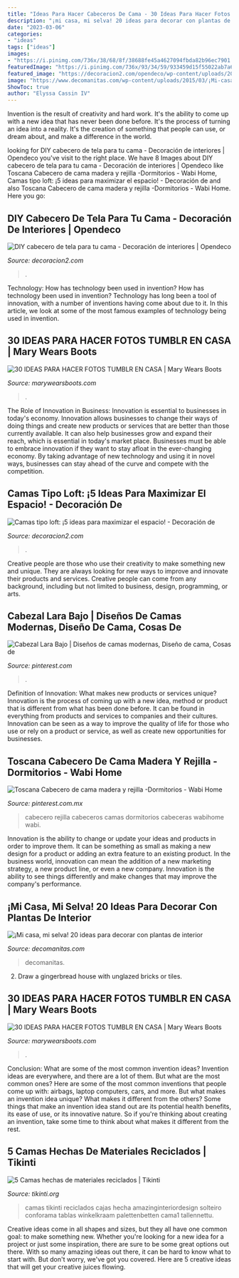 ```yaml
---
title: "Ideas Para Hacer Cabeceros De Cama - 30 Ideas Para Hacer Fotos Tumblr En Casa"
description: "¡mi casa, mi selva! 20 ideas para decorar con plantas de interior"
date: "2023-03-06"
categories:
- "ideas"
tags: ["ideas"]
images:
- "https://i.pinimg.com/736x/38/68/8f/38688fe45a4627094fbda82b96ec7901.jpg"
featuredImage: "https://i.pinimg.com/736x/93/34/59/933459d15f55022ab7a6f80a30c8f25d.jpg"
featured_image: "https://decoracion2.com/opendeco/wp-content/uploads/2014/04/hacer-cabecero-de-cama1.jpg"
image: "https://www.decomanitas.com/wp-content/uploads/2015/03/¡Mi-casa-mi-selva-20-ideas-para-decorar-con-plantas-de-interior-19-485x700.jpg"
ShowToc: true
author: "Elyssa Cassin IV"
---
```



Invention is the result of creativity and hard work. It's the ability to come up with a new idea that has never been done before. It's the process of turning an idea into a reality. It's the creation of something that people can use, or dream about, and make a difference in the world.

	

		
looking for DIY cabecero de tela para tu cama - Decoración de interiores | Opendeco you've visit to the right place. We have 8 Images about DIY cabecero de tela para tu cama - Decoración de interiores | Opendeco like Toscana Cabecero de cama madera y rejilla -Dormitorios - Wabi Home, Camas tipo loft: ¡5 ideas para maximizar el espacio! - Decoración de and also Toscana Cabecero de cama madera y rejilla -Dormitorios - Wabi Home. Here you go:
		
    
## DIY Cabecero De Tela Para Tu Cama - Decoración De Interiores | Opendeco

<img loading=lazy src="https://decoracion2.com/opendeco/wp-content/uploads/2014/04/hacer-cabecero-de-cama1.jpg" onerror="this.onerror=null;this.src='https://tse4.mm.bing.net/th?id=OIP.mBjnyychCgLsFZ7d2J6KzwHaLH&amp;pid=15.1';" alt="DIY cabecero de tela para tu cama - Decoración de interiores | Opendeco">

_Source: decoracion2.com_

>. 

	

Technology: How has technology been used in invention?
How has technology been used in invention? Technology has long been a tool of innovation, with a number of inventions having come about due to it. In this article, we look at some of the most famous examples of technology being used in invention.

    
## 30 IDEAS PARA HACER FOTOS TUMBLR EN CASA | Mary Wears Boots

<img loading=lazy src="https://1.bp.blogspot.com/-b5a5jSrjBis/XpECiDrnu9I/AAAAAAAAM_0/eG4UuuXccjkYBfdRGX4J1iUPyPAk8uzzwCNcBGAsYHQ/s1600/ideas%2Bfotos%2Btumblr.JPG" onerror="this.onerror=null;this.src='https://tse3.mm.bing.net/th?id=OIP.U1N7rP_BreQ5tkQ_qdxulgHaLH&amp;pid=15.1';" alt="30 IDEAS PARA HACER FOTOS TUMBLR EN CASA | Mary Wears Boots">

_Source: marywearsboots.com_

>. 

	

The Role of Innovation in Business:
Innovation is essential to businesses in today's economy. Innovation allows businesses to change their ways of doing things and create new products or services that are better than those currently available. It can also help businesses grow and expand their reach, which is essential in today's market place.
Businesses must be able to embrace innovation if they want to stay afloat in the ever-changing economy. By taking advantage of new technology and using it in novel ways, businesses can stay ahead of the curve and compete with the competition.

    
## Camas Tipo Loft: ¡5 Ideas Para Maximizar El Espacio! - Decoración De

<img loading=lazy src="https://decoracion2.com/opendeco/wp-content/uploads/2020/09/63ede489033aa5fa1619301e94e679fb.jpg" onerror="this.onerror=null;this.src='https://tse2.mm.bing.net/th?id=OIP.UIxe14BVRLt1o0pIIJxi0AHaJ4&amp;pid=15.1';" alt="Camas tipo loft: ¡5 ideas para maximizar el espacio! - Decoración de">

_Source: decoracion2.com_

>. 

	

Creative people are those who use their creativity to make something new and unique. They are always looking for new ways to improve and innovate their products and services. Creative people can come from any background, including but not limited to business, design, programming, or arts.

    
## Cabezal Lara Bajo | Diseños De Camas Modernas, Diseño De Cama, Cosas De

<img loading=lazy src="https://i.pinimg.com/736x/38/68/8f/38688fe45a4627094fbda82b96ec7901.jpg" onerror="this.onerror=null;this.src='https://tse3.mm.bing.net/th?id=OIP.7orF2pLTmKAPWeSsufpdogHaHa&amp;pid=15.1';" alt="Cabezal Lara Bajo | Diseños de camas modernas, Diseño de cama, Cosas de">

_Source: pinterest.com_

>. 

	

Definition of Innovation: What makes new products or services unique?
Innovation is the process of coming up with a new idea, method or product that is different from what has been done before. It can be found in everything from products and services to companies and their cultures. Innovation can be seen as a way to improve the quality of life for those who use or rely on a product or service, as well as create new opportunities for businesses.

    
## Toscana Cabecero De Cama Madera Y Rejilla -Dormitorios - Wabi Home

<img loading=lazy src="https://i.pinimg.com/736x/93/34/59/933459d15f55022ab7a6f80a30c8f25d.jpg" onerror="this.onerror=null;this.src='https://tse3.mm.bing.net/th?id=OIP.BzeKQsD-SCj7mDC-QWOInAHaHa&amp;pid=15.1';" alt="Toscana Cabecero de cama madera y rejilla -Dormitorios - Wabi Home">

_Source: pinterest.com.mx_

>cabecero rejilla cabeceros camas dormitorios cabeceras wabihome wabi. 

	

Innovation is the ability to change or update your ideas and products in order to improve them. It can be something as small as making a new design for a product or adding an extra feature to an existing product. In the business world, innovation can mean the addition of a new marketing strategy, a new product line, or even a new company. Innovation is the ability to see things differently and make changes that may improve the company's performance.

    
## ¡Mi Casa, Mi Selva! 20 Ideas Para Decorar Con Plantas De Interior

<img loading=lazy src="https://www.decomanitas.com/wp-content/uploads/2015/03/¡Mi-casa-mi-selva-20-ideas-para-decorar-con-plantas-de-interior-19-485x700.jpg" onerror="this.onerror=null;this.src='https://tse4.mm.bing.net/th?id=OIP.ul4OwkvT1WAZnUS9jybCVgHaKs&amp;pid=15.1';" alt="¡Mi casa, mi selva! 20 ideas para decorar con plantas de interior">

_Source: decomanitas.com_

>decomanitas. 

	

2. Draw a gingerbread house with unglazed bricks or tiles.

    
## 30 IDEAS PARA HACER FOTOS TUMBLR EN CASA | Mary Wears Boots

<img loading=lazy src="https://1.bp.blogspot.com/-e0ichWusimg/XpEBHkFCXQI/AAAAAAAAM-I/iBiOAtIGUKkfaAXUMtP1Q1sNdgYqQ3IwACNcBGAsYHQ/s1600/tumblr.JPG" onerror="this.onerror=null;this.src='https://tse4.mm.bing.net/th?id=OIP.-SfU9oCTuShqbZ1Z3zu3YAHaLH&amp;pid=15.1';" alt="30 IDEAS PARA HACER FOTOS TUMBLR EN CASA | Mary Wears Boots">

_Source: marywearsboots.com_

>. 

	

Conclusion: What are some of the most common invention ideas?
Invention ideas are everywhere, and there are a lot of them. But what are the most common ones? Here are some of the most common inventions that people come up with: airbags, laptop computers, cars, and more. 
But what makes an invention idea unique? What makes it different from the others? 
Some things that make an invention idea stand out are its potential health benefits, its ease of use, or its innovative nature. So if you're thinking about creating an invention, take some time to think about what makes it different from the rest.

    
## 5 Camas Hechas De Materiales Reciclados | Tikinti

<img loading=lazy src="http://tikinti.org/wp-content/uploads/2014/01/cama1.jpg" onerror="this.onerror=null;this.src='https://tse1.mm.bing.net/th?id=OIP.UiCVO9AipAjDi7o1cqG8HgHaLG&amp;pid=15.1';" alt="5 Camas hechas de materiales reciclados | Tikinti">

_Source: tikinti.org_

>camas tikinti reciclados cajas hecha amazinginteriordesign solteiro conforama tablas winkelkraam palettenbetten cama1 tallennettu. 

	

Creative ideas come in all shapes and sizes, but they all have one common goal: to make something new. Whether you're looking for a new idea for a project or just some inspiration, there are sure to be some great options out there. With so many amazing ideas out there, it can be hard to know what to start with. But don't worry, we've got you covered. Here are 5 creative ideas that will get your creative juices flowing.

